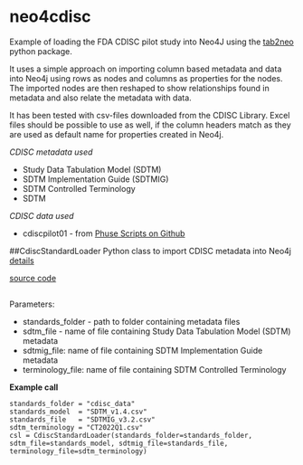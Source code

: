 # neo4cdisc


Example of loading the FDA CDISC pilot study into Neo4J using the [tab2neo](https://github.com/GSK-Biostatistics/tab2neo) python package.

It uses a simple approach on importing column based metadata and data into Neo4j using rows as nodes and columns as properties for the nodes.
The imported nodes are then reshaped to show relationships found in metadata and also relate the metadata with data.
 
It has been tested with csv-files downloaded from the CDISC Library. Excel files should be possible to use as well, if the column headers match as they are used as default name for properties created in Neo4j.

_CDISC metadata used_
- Study Data Tabulation Model (SDTM)
- SDTM Implementation Guide (SDTMIG)
- SDTM Controlled Terminology
- SDTM 

*CDISC data used*
- cdiscpilot01 - from [Phuse Scripts on Github](https://github.com/phuse-org/phuse-scripts/tree/master/data/sdtm/cdiscpilot01)

##CdiscStandardLoader
Python class to import CDISC metadata into Neo4j [details](cdisc_model_managers/README.md)

[source code](cdisc_model_manager/cdisc_standard_loader.py)

##

Parameters:
- standards_folder - path to folder containing metadata files
- sdtm_file - name of file containing Study Data Tabulation Model (SDTM) metadata
- sdtmig_file: name of file containing SDTM Implementation Guide metadata
- terminology_file: name of file containing SDTM Controlled Terminology


**Example call**

```
standards_folder = "cdisc_data"
standards_model  = "SDTM_v1.4.csv"
standards_file   = "SDTMIG_v3.2.csv"
sdtm_terminology = "CT2022Q1.csv"
csl = CdiscStandardLoader(standards_folder=standards_folder, sdtm_file=standards_model, sdtmig_file=standards_file, terminology_file=sdtm_terminology)
```




